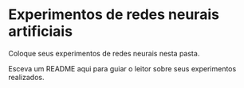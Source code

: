 # Experimentos de redes neurais artificiais

Coloque seus experimentos de redes neurais nesta pasta.

Esceva um README aqui para guiar o leitor sobre seus experimentos realizados.

